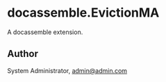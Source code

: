 # docassemble.EvictionMA

A docassemble extension.

## Author

System Administrator, admin@admin.com

